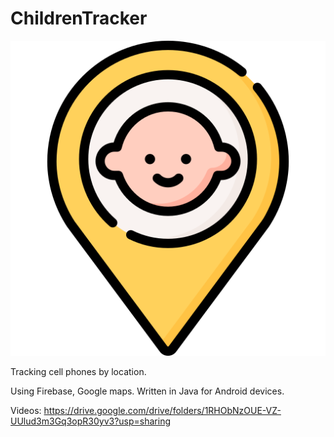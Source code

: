 # ChildrenTracker
<p align="center">
  <img src="https://github.com/ronhadad/ChildrenTracker/blob/main/icon.png">
</p>

Tracking cell phones by location.

Using Firebase, Google maps. Written in Java for Android devices.

Videos: https://drive.google.com/drive/folders/1RHObNzOUE-VZ-UUlud3m3Gq3opR30yv3?usp=sharing
